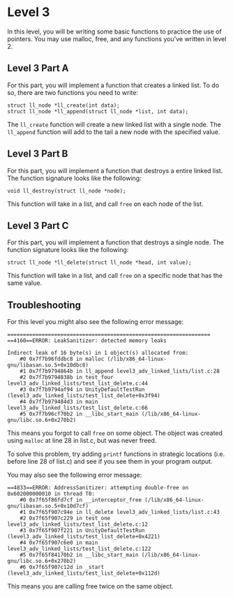 # Level 3

In this level, you will be writing some basic functions to practice the use of pointers. You may use malloc, free, and any functions you've written in level 2.

## Level 3 Part A

For this part, you will implement a function that creates a linked list. To do so, there are two functions you need to
write:

    struct ll_node *ll_create(int data);
    struct ll_node *ll_append(struct ll_node *list, int data);

The `ll_create` function will create a new linked list with a single node. The `ll_append` function will add
to the tail a new node with the specified value.

## Level 3 Part B

For this part, you will implement a function that destroys a entire linked list. The function signature looks like
the following:

    void ll_destroy(struct ll_node *node);

This function will take in a list, and call `free` on each node of the list.

## Level 3 Part C

For this part, you will implement a function that destroys a single node. The function signature looks like
the following:

    struct ll_node *ll_delete(struct ll_node *head, int value);

This function will take in a list, and call `free` on a specific node that has the same value.

## Troubleshooting

For this level you might also see the following error message:

    =================================================================
    ==4160==ERROR: LeakSanitizer: detected memory leaks

    Indirect leak of 16 byte(s) in 1 object(s) allocated from:
        #0 0x7f7b96fddbc8 in malloc (/lib/x86_64-linux-gnu/libasan.so.5+0x10dbc8)
        #1 0x7f7b9794864b in ll_append level3_adv_linked_lists/list.c:28
        #2 0x7f7b9794838b in test_four level3_adv_linked_lists/test_list_delete.c:44
        #3 0x7f7b9794af94 in UnityDefaultTestRun (level3_adv_linked_lists/test_list_delete+0x3f94)
        #4 0x7f7b979484d3 in main level3_adv_linked_lists/test_list_delete.c:66
        #5 0x7f7b96cf70b2 in __libc_start_main (/lib/x86_64-linux-gnu/libc.so.6+0x270b2)

This means you forgot to call `free` on some object. The object was created using `malloc` at line 28 in
list.c, but was never freed.

To solve this problem, try adding `printf` functions in strategic locations (i.e. before line 28 of list.c) and see if
you see them in your program output.

You may also see the following error message:

    ==4833==ERROR: AddressSanitizer: attempting double-free on 0x602000000010 in thread T0:
        #0 0x7f65f86fd7cf in __interceptor_free (/lib/x86_64-linux-gnu/libasan.so.5+0x10d7cf)
        #1 0x7f65f907c94e in ll_delete level3_adv_linked_lists/list.c:43
        #2 0x7f65f907c229 in test_one level3_adv_linked_lists/test_list_delete.c:12
        #3 0x7f65f907f221 in UnityDefaultTestRun (level3_adv_linked_lists/test_list_delete+0x4221)
        #4 0x7f65f907c6e0 in main level3_adv_linked_lists/test_list_delete.c:122
        #5 0x7f65f84170b2 in __libc_start_main (/lib/x86_64-linux-gnu/libc.so.6+0x270b2)
        #6 0x7f65f907c12d in _start (level3_adv_linked_lists/test_list_delete+0x112d)

This means you are calling free twice on the same object.
